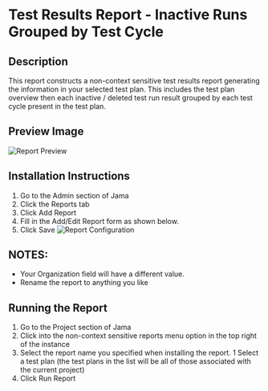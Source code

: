 # Test Results Report - Inactive Runs Grouped by Test Cycle

## Description
This report constructs a non-context sensitive test results report generating the information in your selected test plan. This includes the test plan overview then each inactive / deleted test run result grouped by each test cycle present in the test plan. 

## Preview Image
![Report Preview](https://github.com/jamasoftware-ps/Community-Reports/blob/master/Test%20Results%20Report%20-%20Inactive%20Runs%20Grouped%20by%20Test%20Cycle%20/preview.png)

## Installation Instructions
1. Go to the Admin section of Jama
1. Click the Reports tab
1. Click Add Report
1. Fill in the Add/Edit Report form as shown below.
1. Click Save
![Report Configuration](https://github.com/jamasoftware-ps/Community-Reports/blob/master/Test%20Results%20Report%20-%20Inactive%20Runs%20Grouped%20by%20Test%20Cycle%20/config.png)

## NOTES: 
- Your Organization field will have a different value.  
- Rename the report to anything you like


## Running the Report
1. Go to the Project section of Jama
1. Click into the non-context sensitive reports menu option in the top right of the instance
1. Select the report name you specified when installing the report.
1  Select a test plan (the test plans in the list will be all of those  associated with the current project)
1. Click Run Report
